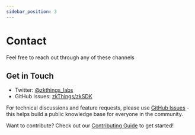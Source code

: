 ```yaml
---
sidebar_position: 3
---
```


# Contact

Feel free to reach out through any of these channels

## Get in Touch
- Twitter: [@zkthings_labs](https://twitter.com/zkthings_labs)
- GitHub Issues: [zkThings/zkSDK](https://github.com/zkThings/zkSDK/issues)

For technical discussions and feature requests, please use [GitHub Issues](https://github.com/zkThings/zkSDK/issues) - this helps build a public knowledge base for everyone in the community.

Want to contribute? Check out our [Contributing Guide](https://github.com/zkThings/zkSDK/blob/main/CONTRIBUTING.md) to get started!